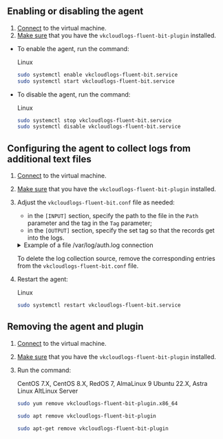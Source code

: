 ## Enabling or disabling the agent

1. [Connect](/en/base/iaas/service-management/vm/vm-connect/) to the virtual machine.
1. [Make sure](../connect-plugin/) that you have the `vkcloudlogs-fluent-bit-plugin` installed.

- To enable the agent, run the command:

  <tabs>
  <tablist>
  <tab>Linux</tab>
  </tablist>
  <tabpanel>

  ```bash
  sudo systemctl enable vkcloudlogs-fluent-bit.service
  sudo systemctl start vkcloudlogs-fluent-bit.service
  ```

  </tabpanel>
  </tabs>

- To disable the agent, run the command:

  <tabs>
  <tablist>
  <tab>Linux</tab>
  </tablist>
  <tabpanel>

  ```bash
  sudo systemctl stop vkcloudlogs-fluent-bit.service
  sudo systemctl disable vkcloudlogs-fluent-bit.service
  ```

  </tabpanel>
  </tabs>

## Configuring the agent to collect logs from additional text files

1. [Connect](/en/base/iaas/service-management/vm/vm-connect/) to the virtual machine.
1. [Make sure](../connect-plugin/) that you have the `vkcloudlogs-fluent-bit-plugin` installed.
1. Adjust the `vkcloudlogs-fluent-bit.conf` file as needed:

   - in the `[INPUT]` section, specify the path to the file in the `Path` parameter and the tag in the `Tag` parameter;
   - in the `[OUTPUT]` section, specify the set tag so that the records get into the logs.

   <details>
    <summary>Example of a file /var/log/auth.log connection</summary>

   ```ini
   [INPUT]
      Name             tail
      Path             /var/log/auth.log
      Skip_Empty_Lines On
      Tag              vkcloudlogs.tail.auth.log

   [OUTPUT]
      Name              vkcloudlogs
      Match             vkcloudlogs.tail.*
      auth_url          https://infra.mail.ru:35357/v3/
      server_host_port  cloudlogs.mcs.mail.ru:443
      user_id           user1
      password          pwd12345
      project_id        XXXX000XXXX00
   ```

   </details>

   <info>

   To delete the log collection source, remove the corresponding entries from the `vkcloudlogs-fluent-bit.conf` file.

   </info>

1. Restart the agent:

   <tabs>
   <tablist>
   <tab>Linux</tab>
   </tablist>
   <tabpanel>

   ```bash
   sudo systemctl restart vkcloudlogs-fluent-bit.service
   ```

   </tabpanel>
   </tabs>

## Removing the agent and plugin

1. [Connect](/en/base/iaas/service-management/vm/vm-connect/) to the virtual machine.
1. [Make sure](../connect-plugin/) that you have the `vkcloudlogs-fluent-bit-plugin` installed.
1. Run the command:

   <tabs>
   <tablist>
   <tab>CentOS 7.X, CentOS 8.X, RedOS 7, AlmaLinux 9</tab>
   <tab>Ubuntu 22.X, Astra Linux</tab>
   <tab>AltLinux Server</tab>
   </tablist>
   <tabpanel>

   ```bash
   sudo yum remove vkcloudlogs-fluent-bit-plugin.x86_64
   ```

   </tabpanel>
   <tabpanel>

   ```bash
   sudo apt remove vkcloudlogs-fluent-bit-plugin
   ```

   </tabpanel>
   <tabpanel>

   ```bash
   sudo apt-get remove vkcloudlogs-fluent-bit-plugin
   ```

   </tabpanel>
   </tabs>
